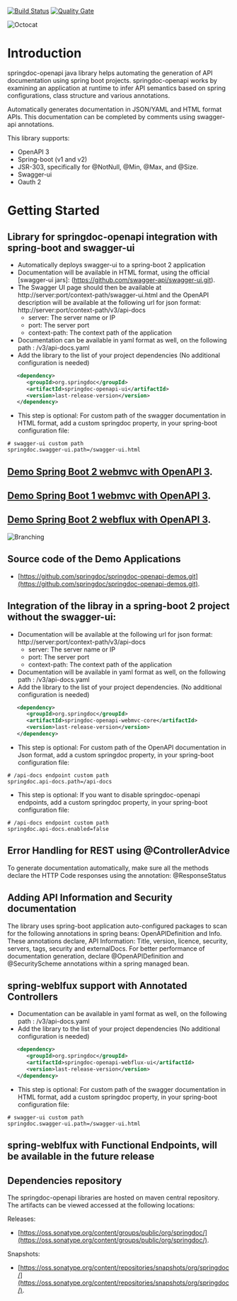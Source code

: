 [![Build Status](https://travis-ci.org/springdoc/springdoc-openapi.svg?branch=master)](https://travis-ci.org/springdoc/springdoc-openapi)
[![Quality Gate](https://sonarcloud.io/api/project_badges/measure?project=org.springdoc%3Aspringdoc-openapi&metric=alert_status)](https://sonarcloud.io/dashboard?id=org.springdoc%3Aspringdoc-openapi)

![Octocat](https://springdoc.github.io/springdoc-openapi-demos/images/springdoc-openapi.png)

# **Introduction**

springdoc-openapi java library helps automating the generation of API documentation using spring boot projects.
springdoc-openapi works by examining an application at runtime to infer API semantics based on spring configurations, class structure and various annotations.

Automatically generates documentation in JSON/YAML and HTML format APIs. 
This documentation can be completed by comments using swagger-api annotations.

This library supports:
*  OpenAPI 3
*  Spring-boot (v1 and v2)
*  JSR-303, specifically for @NotNull, @Min, @Max, and @Size.
*  Swagger-ui
*  Oauth 2

# **Getting Started**

## Library for springdoc-openapi integration with spring-boot and swagger-ui 
*   Automatically deploys swagger-ui to a spring-boot 2 application
*   Documentation will be available in HTML format, using the official [swagger-ui jars]: (https://github.com/swagger-api/swagger-ui.git).
*   The Swagger UI page should then be available at http://server:port/context-path/swagger-ui.html and the OpenAPI description will be available at the following url for json format: http://server:port/context-path/v3/api-docs
    * server: The server name or IP
    * port: The server port
    * context-path: The context path of the application
*   Documentation can be available in yaml format as well, on the following path : /v3/api-docs.yaml
*   Add the library to the list of your project dependencies (No additional configuration is needed)

```xml
   <dependency>
      <groupId>org.springdoc</groupId>
      <artifactId>springdoc-openapi-ui</artifactId>
      <version>last-release-version</version>
   </dependency>
```
*   This step is optional: For custom path of the swagger documentation in HTML format, add a custom springdoc property, in your spring-boot configuration file:

```properties
# swagger-ui custom path
springdoc.swagger-ui.path=/swagger-ui.html
```

## [Demo Spring Boot 2 webmvc with OpenAPI 3](https://springdoc-openapi-test-app2-silly-numbat.eu-de.mybluemix.net/).
## [Demo Spring Boot 1 webmvc with OpenAPI 3](https://springdoc-openapi-test-app1-courteous-puku.eu-de.mybluemix.net/).
## [Demo Spring Boot 2 webflux with OpenAPI 3](https://springdoc-openapi-test-app3-terrific-rabbit.eu-de.mybluemix.net/swagger-ui.html).

![Branching](https://springdoc.github.io/springdoc-openapi-demos/images/pets.png)

## Source code of the Demo Applications
* [https://github.com/springdoc/springdoc-openapi-demos.git](https://github.com/springdoc/springdoc-openapi-demos.git).

## Integration of the libray in a spring-boot 2 project without the swagger-ui:
*   Documentation will be available at the following url for json format: http://server:port/context-path/v3/api-docs
    * server: The server name or IP
    * port: The server port
    * context-path: The context path of the application
*   Documentation will be available in yaml format as well, on the following path : /v3/api-docs.yaml
*   Add the library to the list of your project dependencies. (No additional configuration is needed)

```xml
   <dependency>
      <groupId>org.springdoc</groupId>
      <artifactId>springdoc-openapi-webmvc-core</artifactId>
      <version>last-release-version</version>
   </dependency>
```
*   This step is optional: For custom path of the OpenAPI documentation in Json format, add a custom springdoc property, in your spring-boot configuration file:

```properties
# /api-docs endpoint custom path
springdoc.api-docs.path=/api-docs
```

*   This step is optional: If you want to disable springdoc-openapi endpoints, add a custom springdoc property, in your spring-boot configuration file:

```properties
# /api-docs endpoint custom path
springdoc.api-docs.enabled=false
```
 
## Error Handling for REST using @ControllerAdvice
To generate documentation automatically, make sure all the methods declare the HTTP Code responses using the annotation: @ResponseStatus

## Adding API Information and Security documentation
  The library uses spring-boot application auto-configured packages to scan for the following annotations in spring beans: OpenAPIDefinition and Info.
  These annotations declare, API Information: Title, version, licence, security, servers, tags, security and externalDocs.
  For better performance of documentation generation, declare @OpenAPIDefinition and @SecurityScheme annotations within a spring managed bean.  
  
## spring-weblfux support with Annotated Controllers
*   Documentation can be available in yaml format as well, on the following path : /v3/api-docs.yaml
*   Add the library to the list of your project dependencies (No additional configuration is needed)

```xml
   <dependency>
      <groupId>org.springdoc</groupId>
      <artifactId>springdoc-openapi-webflux-ui</artifactId>
      <version>last-release-version</version>
   </dependency>
```
*   This step is optional: For custom path of the swagger documentation in HTML format, add a custom springdoc property, in your spring-boot configuration file:

```properties
# swagger-ui custom path
springdoc.swagger-ui.path=/swagger-ui.html
```

## spring-weblfux with Functional Endpoints, will be available in the future release
## Dependencies repository

The springdoc-openapi libraries are hosted on maven central repository. 
The artifacts can be viewed accessed at the following locations:

Releases:
* [https://oss.sonatype.org/content/groups/public/org/springdoc/](https://oss.sonatype.org/content/groups/public/org/springdoc/).

Snapshots:
* [https://oss.sonatype.org/content/repositories/snapshots/org/springdoc/](https://oss.sonatype.org/content/repositories/snapshots/org/springdoc/).


